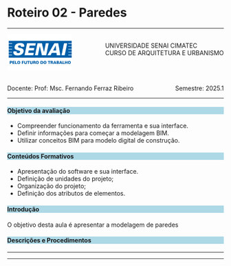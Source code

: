 # Roteiro 02 - Paredes

-----

<div style= "align: top;">

<span style="float: left;">
<img src="../figs_gerais/senai_logo.png" width="150">

</span>
<span style="float: right;"><br>
UNIVERSIDADE SENAI CIMATEC <br>
CURSO DE ARQUITETURA E URBANISMO

</span>


</div>

<br><br><br><br><br><br>

<div>
    <span style="float: left;">Docente: Prof: Msc. Fernando Ferraz Ribeiro</span>
    <span style="float: right;">Semestre: 2025.1</span>
</div>

<br>

---

<h4 style="background:lightblue">

Objetivo da avaliação

</h4>

- Compreender funcionamento da ferramenta e sua interface.
- Definir informações para começar a modelagem BIM.
- Utilizar conceitos BIM para modelo digital de construção.


<h4 style="background:lightblue">
Conteúdos Formativos

</h4>

 - Apresentação do software e sua interface.
 - Definição de unidades do projeto;
 - Organização do projeto;
 - Definição dos atributos de elementos.

<h4 style="background:lightblue">
Introdução

</h4>

O objetivo desta aula é apresentar a modelagem de paredes 

<h4 style="background:lightblue"> Descrições e Procedimentos</h4>


_______________
_______________